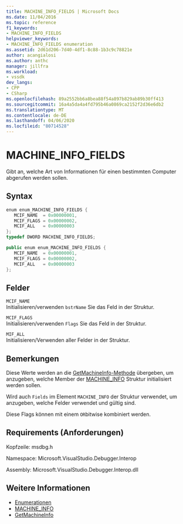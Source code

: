 ```yaml
---
title: MACHINE_INFO_FIELDS | Microsoft Docs
ms.date: 11/04/2016
ms.topic: reference
f1_keywords:
- MACHINE_INFO_FIELDS
helpviewer_keywords:
- MACHINE_INFO_FIELDS enumeration
ms.assetid: 2d61d206-7d40-4df1-8c88-1b3c9c78821e
author: acangialosi
ms.author: anthc
manager: jillfra
ms.workload:
- vssdk
dev_langs:
- CPP
- CSharp
ms.openlocfilehash: 89a2552bb6a8bea88f54a897b829ab89b30ff413
ms.sourcegitcommit: 16a4a5da4a4fd795b46a0869ca2152f2d36e6db2
ms.translationtype: MT
ms.contentlocale: de-DE
ms.lasthandoff: 04/06/2020
ms.locfileid: "80714528"
---
```

# <a name="machine_info_fields"></a>MACHINE_INFO_FIELDS
Gibt an, welche Art von Informationen für einen bestimmten Computer abgerufen werden sollen.

## <a name="syntax"></a>Syntax

```cpp
enum enum_MACHINE_INFO_FIELDS { 
   MCIF_NAME  = 0x00000001,
   MCIF_FLAGS = 0x00000002,
   MCIF_ALL   = 0x00000003
};
typedef DWORD MACHINE_INFO_FIELDS;
```

```csharp
public enum enum_MACHINE_INFO_FIELDS { 
   MCIF_NAME  = 0x00000001,
   MCIF_FLAGS = 0x00000002,
   MCIF_ALL   = 0x00000003
};
```

## <a name="fields"></a>Felder
 `MCIF_NAME`\
 Initialisieren/verwenden `bstrName` Sie das Feld in der Struktur.

 `MCIF_FLAGS`\
 Initialisieren/verwenden `Flags` Sie das Feld in der Struktur.

 `MIF_ALL`\
 Initialisieren/Verwenden aller Felder in der Struktur.

## <a name="remarks"></a>Bemerkungen
 Diese Werte werden an die [GetMachineInfo-Methode](../../../extensibility/debugger/reference/idebugcoreserver2-getmachineinfo.md) übergeben, um anzugeben, welche Member der [MACHINE_INFO](../../../extensibility/debugger/reference/machine-info.md) Struktur initialisiert werden sollen.

 Wird auch `Fields` im Element `MACHINE_INFO` der Struktur verwendet, um anzugeben, welche Felder verwendet und gültig sind.

 Diese Flags können mit einem `OR`bitwise kombiniert werden.

## <a name="requirements"></a>Requirements (Anforderungen)
 Kopfzeile: msdbg.h

 Namespace: Microsoft.VisualStudio.Debugger.Interop

 Assembly: Microsoft.VisualStudio.Debugger.Interop.dll

## <a name="see-also"></a>Weitere Informationen
- [Enumerationen](../../../extensibility/debugger/reference/enumerations-visual-studio-debugging.md)
- [MACHINE_INFO](../../../extensibility/debugger/reference/machine-info.md)
- [GetMachineInfo](../../../extensibility/debugger/reference/idebugcoreserver2-getmachineinfo.md)
